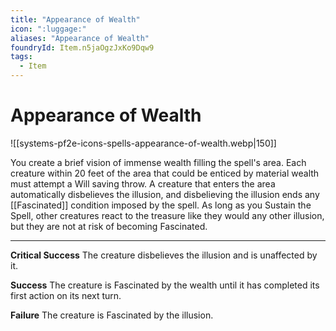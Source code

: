 ```yaml
---
title: "Appearance of Wealth"
icon: ":luggage:"
aliases: "Appearance of Wealth"
foundryId: Item.n5jaOgzJxKo9Dqw9
tags:
  - Item
---
```


# Appearance of Wealth
![[systems-pf2e-icons-spells-appearance-of-wealth.webp|150]]

You create a brief vision of immense wealth filling the spell's area. Each creature within 20 feet of the area that could be enticed by material wealth must attempt a Will saving throw. A creature that enters the area automatically disbelieves the illusion, and disbelieving the illusion ends any [[Fascinated]] condition imposed by the spell. As long as you Sustain the Spell, other creatures react to the treasure like they would any other illusion, but they are not at risk of becoming Fascinated.

* * *

**Critical Success** The creature disbelieves the illusion and is unaffected by it.

**Success** The creature is Fascinated by the wealth until it has completed its first action on its next turn.

**Failure** The creature is Fascinated by the illusion.
